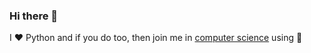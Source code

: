 ### Hi there 👋

I ❤️ Python and if you do too, then join me in [computer science](https://github.com/vzhydkov/py-learning#computer-science-essentials-using-python) using 🐍
